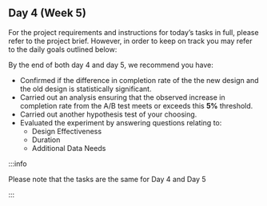 ## Day 4 (Week 5)

For the project requirements and instructions for today’s tasks in full, please refer to the project brief. However, in order to keep on track you may refer to the daily goals outlined below:

By the end of both day 4 and day 5, we recommend you have:

- Confirmed if the difference in completion rate of the the new design and the old design is statistically significant.
- Carried out an analysis ensuring that the observed increase in completion rate from the A/B test meets or exceeds this **5%** threshold.
- Carried out another hypothesis test of your choosing.
- Evaluated the experiment by answering questions relating to:
    - Design Effectiveness
    - Duration
    - Additional Data Needs

:::info

Please note that the tasks are the same for Day 4 and Day 5

:::